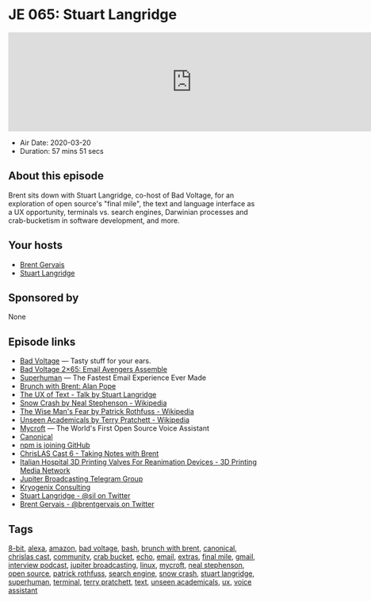 # JE 065: Stuart Langridge

<iframe src="https://player.fireside.fm/v2/WTrMvATU+Z07JrT5W?theme=dark" width="740" height="200" frameborder="0" scrolling="no"></iframe>

* Air Date: 2020-03-20
* Duration: 57 mins 51 secs

## About this episode

Brent sits down with Stuart Langridge, co-host of Bad Voltage, for an exploration of open source's "final mile", the text and language interface as a UX opportunity, terminals vs. search engines, Darwinian processes and crab-bucketism in software development, and more.

## Your hosts
* [Brent Gervais](https://extras.show/hosts/brent)
* [Stuart Langridge](https://extras.show/guests/stuart-langridge)

## Sponsored by

None



## Episode links

  * [Bad Voltage](https://www.badvoltage.org/ "Bad Voltage") — Tasty stuff for your ears.
  * [Bad Voltage 2×65: Email Avengers Assemble](https://www.badvoltage.org/2020/02/20/2x65/ "Bad Voltage 2×65: Email Avengers Assemble")
  * [Superhuman](https://superhuman.com/ "Superhuman") — The Fastest Email Experience Ever Made
  * [Brunch with Brent: Alan Pope](https://extras.show/38 "Brunch with Brent: Alan Pope")
  * [The UX of Text - Talk by Stuart Langridge](https://kryogenix.org/code/the-ux-of-text-fusion/ "The UX of Text - Talk by Stuart Langridge")
  * [Snow Crash by Neal Stephenson - Wikipedia](https://en.wikipedia.org/wiki/Snow_Crash "Snow Crash by Neal Stephenson - Wikipedia")
  * [The Wise Man's Fear by Patrick Rothfuss - Wikipedia](https://en.wikipedia.org/wiki/The_Wise_Man%27s_Fear "The Wise Man's Fear by Patrick Rothfuss - Wikipedia")
  * [Unseen Academicals by Terry Pratchett - Wikipedia](https://en.wikipedia.org/wiki/Unseen_Academicals "Unseen Academicals by Terry Pratchett - Wikipedia")
  * [Mycroft](https://mycroft.ai/ "Mycroft") — The World's First Open Source Voice Assistant
  * [Canonical](https://canonical.com/ "Canonical")
  * [npm is joining GitHub](https://github.blog/2020-03-16-npm-is-joining-github/ "npm is joining GitHub")
  * [ChrisLAS Cast 6 - Taking Notes with Brent](https://chrislas.com/cast/6 "ChrisLAS Cast 6 - Taking Notes with Brent")
  * [Italian Hospital 3D Printing Valves For Reanimation Devices - 3D Printing Media Network](https://www.3dprintingmedia.network/covid-19-3d-printed-valve-for-reanimation-device/ "Italian Hospital 3D Printing Valves For Reanimation Devices - 3D Printing Media Network")
  * [Jupiter Broadcasting Telegram Group](https://jupiterbroadcasting.com/telegram "Jupiter Broadcasting Telegram Group")
  * [Kryogenix Consulting](https://kryogenix.org/ "Kryogenix Consulting")
  * [Stuart Langridge - @sil on Twitter](https://twitter.com/sil "Stuart Langridge - @sil on Twitter")
  * [Brent Gervais - @brentgervais on Twitter](https://twitter.com/brentgervais "Brent Gervais - @brentgervais on Twitter")



## Tags

[8-bit](https://extras.show/tags/8-bit), [alexa](https://extras.show/tags/alexa), [amazon](https://extras.show/tags/amazon), [bad voltage](https://extras.show/tags/bad%20voltage), [bash](https://extras.show/tags/bash), [brunch with brent](https://extras.show/tags/brunch%20with%20brent), [canonical](https://extras.show/tags/canonical), [chrislas cast](https://extras.show/tags/chrislas%20cast), [community](https://extras.show/tags/community), [crab bucket](https://extras.show/tags/crab%20bucket), [echo](https://extras.show/tags/echo), [email](https://extras.show/tags/email), [extras](https://extras.show/tags/extras), [final mile](https://extras.show/tags/final%20mile), [gmail](https://extras.show/tags/gmail), [interview podcast](https://extras.show/tags/interview%20podcast), [jupiter broadcasting](https://extras.show/tags/jupiter%20broadcasting), [linux](https://extras.show/tags/linux), [mycroft](https://extras.show/tags/mycroft), [neal stephenson](https://extras.show/tags/neal%20stephenson), [open source](https://extras.show/tags/open%20source), [patrick rothfuss](https://extras.show/tags/patrick%20rothfuss), [search engine](https://extras.show/tags/search%20engine), [snow crash](https://extras.show/tags/snow%20crash), [stuart langridge](https://extras.show/tags/stuart%20langridge), [superhuman](https://extras.show/tags/superhuman), [terminal](https://extras.show/tags/terminal), [terry pratchett](https://extras.show/tags/terry%20pratchett), [text](https://extras.show/tags/text), [unseen academicals](https://extras.show/tags/unseen%20academicals), [ux](https://extras.show/tags/ux), [voice assistant](https://extras.show/tags/voice%20assistant)